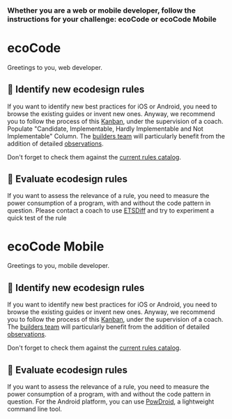 ### Whether you are a web or mobile developer, follow the instructions for your challenge: ecoCode or ecoCode Mobile

# ecoCode

Greetings to you, web developer.

## 📜 Identify new ecodesign rules

If you want to identify new best practices for iOS or Android, you need to browse the existing guides or invent new ones. Anyway, we recommend you to follow the process of this [Kanban](https://github.com/orgs/green-code-initiative/projects/1), under the supervision of a coach. Populate "Candidate, Implementable, Hardly Implementable and Not Implementable" Column. The [builders team](builders.md#ecocode) will particularly benefit from the addition of detailed [observations](https://github.com/orgs/green-code-initiative/projects/4/views/2).

Don't forget to check them against the [current rules catalog](https://github.com/green-code-initiative/ecoCode/blob/main/RULES.md).

## 💯 Evaluate ecodesign rules
If you want to assess the relevance of a rule, you need to measure the power consumption of a program, with and without the code pattern in question. Please contact a coach to use [ETSDiff](https://github.com/davidson-consulting/ETSdiff) and try to experiment a quick test of the rule

# ecoCode Mobile

Greetings to you, mobile developer.

## 📜 Identify new ecodesign rules

If you want to identify new best practices for iOS or Android, you need to browse the existing guides or invent new ones. Anyway, we recommend you to follow the process of this [Kanban](https://github.com/orgs/green-code-initiative/projects/4), under the supervision of a coach. The [builders team](builders.md#ecocode-mobile) will particularly benefit from the addition of detailed [observations](https://github.com/orgs/green-code-initiative/projects/4/views/2).

Don't forget to check them against the [current rules catalog](https://github.com/cnumr/best-practices-mobile).

## 💯 Evaluate ecodesign rules
If you want to assess the relevance of a rule, you need to measure the power consumption of a program, with and without the code pattern in question. For the Android platform, you can use [PowDroid](https://gitlab.com/powdroid/powdroid-cli), a lightweight command line tool.
